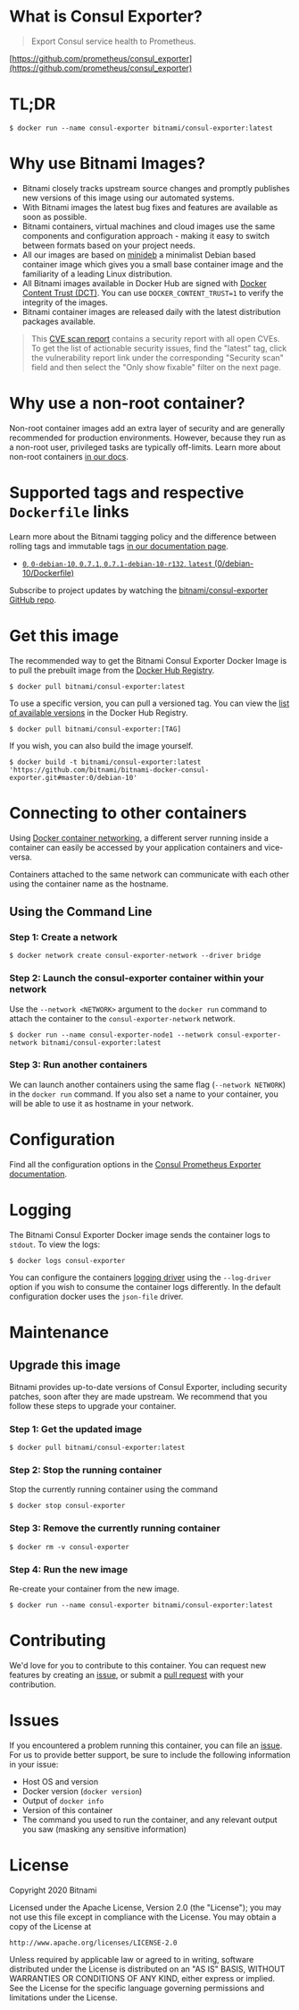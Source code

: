 # What is Consul Exporter?

> Export Consul service health to Prometheus.

[https://github.com/prometheus/consul_exporter](https://github.com/prometheus/consul_exporter)

# TL;DR

```console
$ docker run --name consul-exporter bitnami/consul-exporter:latest
```

# Why use Bitnami Images?

* Bitnami closely tracks upstream source changes and promptly publishes new versions of this image using our automated systems.
* With Bitnami images the latest bug fixes and features are available as soon as possible.
* Bitnami containers, virtual machines and cloud images use the same components and configuration approach - making it easy to switch between formats based on your project needs.
* All our images are based on [minideb](https://github.com/bitnami/minideb) a minimalist Debian based container image which gives you a small base container image and the familiarity of a leading Linux distribution.
* All Bitnami images available in Docker Hub are signed with [Docker Content Trust (DCT)](https://docs.docker.com/engine/security/trust/content_trust/). You can use `DOCKER_CONTENT_TRUST=1` to verify the integrity of the images.
* Bitnami container images are released daily with the latest distribution packages available.

> This [CVE scan report](https://quay.io/repository/bitnami/consul-exporter?tab=tags) contains a security report with all open CVEs. To get the list of actionable security issues, find the "latest" tag, click the vulnerability report link under the corresponding "Security scan" field and then select the "Only show fixable" filter on the next page.

# Why use a non-root container?

Non-root container images add an extra layer of security and are generally recommended for production environments. However, because they run as a non-root user, privileged tasks are typically off-limits. Learn more about non-root containers [in our docs](https://docs.bitnami.com/tutorials/work-with-non-root-containers/).

# Supported tags and respective `Dockerfile` links

Learn more about the Bitnami tagging policy and the difference between rolling tags and immutable tags [in our documentation page](https://docs.bitnami.com/tutorials/understand-rolling-tags-containers/).


* [`0`, `0-debian-10`, `0.7.1`, `0.7.1-debian-10-r132`, `latest` (0/debian-10/Dockerfile)](https://github.com/bitnami/bitnami-docker-consul-exporter/blob/0.7.1-debian-10-r132/0/debian-10/Dockerfile)

Subscribe to project updates by watching the [bitnami/consul-exporter GitHub repo](https://github.com/bitnami/bitnami-docker-consul-exporter).

# Get this image

The recommended way to get the Bitnami Consul Exporter Docker Image is to pull the prebuilt image from the [Docker Hub Registry](https://hub.docker.com/r/bitnami/consul-exporter).

```console
$ docker pull bitnami/consul-exporter:latest
```

To use a specific version, you can pull a versioned tag. You can view the [list of available versions](https://hub.docker.com/r/bitnami/consul-exporter/tags/) in the Docker Hub Registry.

```console
$ docker pull bitnami/consul-exporter:[TAG]
```

If you wish, you can also build the image yourself.

```console
$ docker build -t bitnami/consul-exporter:latest 'https://github.com/bitnami/bitnami-docker-consul-exporter.git#master:0/debian-10'
```

# Connecting to other containers

Using [Docker container networking](https://docs.docker.com/engine/userguide/networking/), a different server running inside a container can easily be accessed by your application containers and vice-versa.

Containers attached to the same network can communicate with each other using the container name as the hostname.

## Using the Command Line

### Step 1: Create a network

```console
$ docker network create consul-exporter-network --driver bridge
```

### Step 2: Launch the consul-exporter container within your network

Use the `--network <NETWORK>` argument to the `docker run` command to attach the container to the `consul-exporter-network` network.

```console
$ docker run --name consul-exporter-node1 --network consul-exporter-network bitnami/consul-exporter:latest
```

### Step 3: Run another containers

We can launch another containers using the same flag (`--network NETWORK`) in the `docker run` command. If you also set a name to your container, you will be able to use it as hostname in your network.

# Configuration

Find all the configuration options in the [Consul Prometheus Exporter documentation](https://github.com/prometheus/consul_exporter#flags).

# Logging

The Bitnami Consul Exporter Docker image sends the container logs to `stdout`. To view the logs:

```console
$ docker logs consul-exporter
```

You can configure the containers [logging driver](https://docs.docker.com/engine/admin/logging/overview/) using the `--log-driver` option if you wish to consume the container logs differently. In the default configuration docker uses the `json-file` driver.

# Maintenance

## Upgrade this image

Bitnami provides up-to-date versions of Consul Exporter, including security patches, soon after they are made upstream. We recommend that you follow these steps to upgrade your container.

### Step 1: Get the updated image

```console
$ docker pull bitnami/consul-exporter:latest
```

### Step 2: Stop the running container

Stop the currently running container using the command

```console
$ docker stop consul-exporter
```

### Step 3: Remove the currently running container

```console
$ docker rm -v consul-exporter
```

### Step 4: Run the new image

Re-create your container from the new image.

```console
$ docker run --name consul-exporter bitnami/consul-exporter:latest
```

# Contributing

We'd love for you to contribute to this container. You can request new features by creating an [issue](https://github.com/bitnami/bitnami-docker-consul-exporter/issues), or submit a [pull request](https://github.com/bitnami/bitnami-docker-consul-exporter/pulls) with your contribution.

# Issues

If you encountered a problem running this container, you can file an [issue](https://github.com/bitnami/bitnami-docker-consul-exporter/issues/new). For us to provide better support, be sure to include the following information in your issue:

- Host OS and version
- Docker version (`docker version`)
- Output of `docker info`
- Version of this container
- The command you used to run the container, and any relevant output you saw (masking any sensitive information)

# License

Copyright 2020 Bitnami

Licensed under the Apache License, Version 2.0 (the "License");
you may not use this file except in compliance with the License.
You may obtain a copy of the License at

    http://www.apache.org/licenses/LICENSE-2.0

Unless required by applicable law or agreed to in writing, software
distributed under the License is distributed on an "AS IS" BASIS,
WITHOUT WARRANTIES OR CONDITIONS OF ANY KIND, either express or implied.
See the License for the specific language governing permissions and
limitations under the License.
